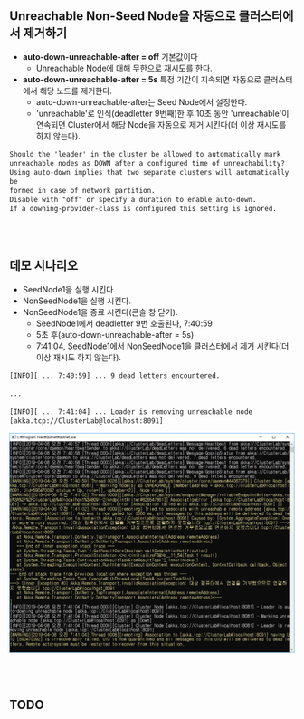 ## Unreachable Non-Seed Node을 자동으로 클러스터에서 제거하기
- **auto-down-unreachable-after = off** 기본값이다
  - Unreachable Node에 대해 무한으로 재시도를 한다.
- **auto-down-unreachable-after = 5s** 특정 기간이 지속되면 자동으로 클러스터에서 해당 노드를 제거한다.
  - auto-down-unreachable-after는 Seed Node에서 설정한다.
  - 'unreachable'로 인식(deadletter 9번째)한 후 10초 동안 'unreachable'이 연속되면 Cluster에서 해당 Node을 자동으로 제거 시킨다(더 이상 재시도를 하지 않는다).
```
Should the 'leader' in the cluster be allowed to automatically mark
unreachable nodes as DOWN after a configured time of unreachability?
Using auto-down implies that two separate clusters will automatically be
formed in case of network partition.
Disable with "off" or specify a duration to enable auto-down.
If a downing-provider-class is configured this setting is ignored.
```
 
<br/>
<br/>

## 데모 시나리오
- SeedNode1을 실행 시킨다.
- NonSeedNode1을 실행 시킨다.
- NonSeedNode1을 종료 시킨다(콘솔 창 닫기).
  - SeedNode1에서 deadletter 9번 호출된다, 7:40:59 
  - 5초 후(auto-down-unreachable-after = 5s)
  - 7:41:04, SeedNode1에서 NonSeedNode1을 클러스터에서 제거 시킨다(더 이상 재시도 하지 않는다).
```
[INFO][ ... 7:40:59] ... 9 dead letters encountered. 

...

[INFO][ ... 7:41:04] ... Loader is removing unreachable node [akka.tcp://ClusterLab@localhost:8091]
```
  ![](./Images/Auo-down.png)
  
<br/>
<br/>
 
## TODO
